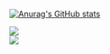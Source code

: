 [![Anurag's GitHub stats](https://github-readme-stats.vercel.app/api?username=mc506lw&theme=react&locale=cn)](https://github.com/anuraghazra/github-readme-stats)
<div align="value"> <img src="https://activity-graph.herokuapp.com/graph?username=mc506lw&theme=react" /> </div>
<div align="value"> <img src="https://stats.justsong.cn/api/bilibili/?id=696652305&lang=zh-CN&theme=react"> </div>

